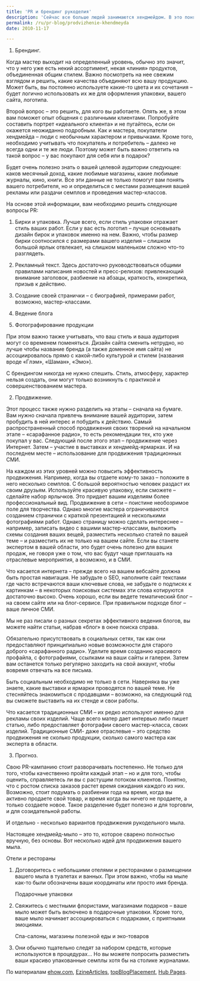 ```yaml
---
title: 'PR и брендинг рукоделия'
description: 'Сейчас все больше людей занимаются хендмейдом. В это понятие входит множество вещей - люди вручную делают украшения, блокноты, игрушки, мыло и благовония, не говоря уже о вязании и шитье. Многие становятся настоящими мастерами своего дела, и их работы - нестандартные, интересные, качественные - заслуживают хорошего PR.'
permalink: /ru/pr-blog/prodvizhenie-khendmeyda
date: 2010-11-17

---
```


1.	Брендинг.

Когда мастер выходит на определенный уровень, обычно это значит, что у него уже есть некий ассортимент, некая «линия» продуктов, объединенная общим стилем. Важно посмотреть на нее свежим взглядом и решить, какие качества объединяют всю вашу продукцию. Может быть, вы постоянно используете какие-то цвета  и их сочетания – будет логично использовать их же для оформления упаковки, вашего сайта, логотипа.

Второй вопрос – это решить, для кого вы работаете. Опять же, в этом вам поможет опыт общения с различными клиентами. Попробуйте составить портрет «идеального клиента» и  не пугайтесь, если он окажется неожиданно подробным. Как и мастера, покупатели хендмейда – люди с необычным характером и привычками. Кроме того, необходимо учитывать что покупатель и потребитель – далеко не всегда одни и те же люди. Поэтому может быть важно ответить на такой вопрос – у вас покупают для себя или в подарок?

Будет очень полезно знать о вашей целевой аудитории следующее: каков месячный доход, какие любимые магазины, какие любимые журналы, кино, книги.  Все эти данные не только помогут вам понять вашего потребителя, но и определиться с местами размещения вашей рекламы или раздачи семплов и проведения мастер-классов.

На основе этой информации, вам необходимо решить следующие вопросы PR:

1. Бирки и упаковка. Лучше всего, если стиль упаковки отражает стиль ваших  работ. Если у вас есть логотип – лучше основывать дизайн бирок и упаковок именно на нем. Важно, чтобы размер бирки соотносился с размерами вашего изделия – слишком большой ярлык отвлекает, на слишком маленьком сложно что-то разглядеть.

2.  Рекламный текст. Здесь достаточно руководствоваться общими правилами написания новостей и пресс-релизов: привлекающий внимание заголовок, разбиение на абзацы, краткость, конкретика, призыв к действию.

3. Создание своей странички – с биографией, примерами работ, возможно, мастер-классами.

4. Ведение блога

5. Фотографирование продукции

При этом важно также учитывать, что ваш стиль и ваша аудитория могут со временем поменяться. Дизайн сайта сменить нетрудно, но лучше чтобы название бренда (а также доменное имя сайта) не ассоциировалось прямо с какой-либо культурой и стилем  (названия вроде «Глэм», «Шаман», «Эмо»).

С брендингом никогда не нужно спешить. Стиль, атмосферу, характер  нельзя создать,  они могут только возникнуть с практикой и совершенствованием мастера.

2.	Продвижение.

Этот процесс также нужно разделить на этапы – сначала на бумаге. Вам нужно сначала привлечь внимание вашей аудитории, затем пробудить в ней интерес и побудить к действию. Самый распространенный способ продвижения своих творений на начальном этапе – «сарафанное радио», то есть рекомендации тех, кто уже покупал у вас. Следующий после этого этап – продвижение через Интернет. Затем – участие в выставках и хендмейд-ярмарках. И на последнем месте – использование для продвижения традиционных СМИ.

На каждом из этих уровней можно повысить эффективность продвижения. Например, когда вы отдаете кому-то заказ – положите в него несколько семплов. С большой вероятностью человек раздаст их своим друзьям. Используйте красивую упаковку, если сможете – сделайте набор ярлычков. Это придает вашим изделиям более профессиональный вид. Продвижение в сети – поистине необозримое поле для творчества. Однако многие мастера ограничиваются созданием странички с краткой презентацией и несколькими фотографиями работ. Однако страницу можно сделать интереснее – например, записать видео с вашими мастер-классами, выложить схемы создания ваших вещей, разместить несколько статей по вашей теме – и разместить их не только на вашем сайте. Если вы станете экспертом в вашей области, это будет очень полезно для ваших продаж, не говоря уже о том, что вас будут чаще приглашать на отраслевые мероприятия, а возможно, и в СМИ.

Что касается интернета – прежде всего на вашем вебсайте должна быть простая навигация. Не забудьте о SEO, наполните сайт текстами где часто встречаются ваши ключевые слова, не забудьте о подписях к картинкам – в некоторых поисковых системах эти слова котируются достаточно высоко. Очень хорошо, если вы ведете тематический  блог – на своем сайте или на блог-сервисе.  При правильном подходе блог – ваше личное СМИ.

Мы не раз писали о разных секретах эффективного ведения блогов, вы можете найти статьи, набрав «блог» в окне поиска справа.

Обязательно присутствовать в социальных сетях, так как они предоставляют принципиально новые возможности для старого доброго «сарафанного радио». Уделите время созданию красивого профайла, с фотографиями, ссылками на ваши сайты и галереи. Затем вам останется только  регулярно заходить на свой аккаунт, чтобы вовремя отвечать на все письма.

Быть социальным необходимо не только в сети. Наверняка вы уже знаете, какие выставки и ярмарки проводятся по вашей теме. Не стесняйтесь знакомиться с продавцами – возможно, на следующий год вы сможете выставить на их стенде и свои работы.

Что касается традиционных СМИ – их редко используют именно для рекламы своих изделий. Чаще всего матер дает интервью либо пишет статью, либо предоставляет фотографии своего мастер-класса, своих изделий. Традиционные СМИ-  даже отраслевые – это средство продвижения не сколько продукции, сколько самого мастера как эксперта в области.

3.	Прогноз.

Свою PR-кампанию стоит разворачивать постепенно. Не только для того, чтобы качественно пройти каждый этап – но и для того, чтобы оценить, справляетесь ли вы с растущим потоком клиентов. Понятно, что с ростом списка заказов растет время ожидания каждого из них. Возможно, стоит подумать о разбиении года на время, когда вы активно продаете свой товар, и время когда вы ничего не продаете, а только создаете новое. Такое разделение будет полезно и для торговли, и для созидательной работы.

И отдельно - несколько вариантов продвижения рукодельного мыла.

Настоящее хендмейд-мыло – это то, которое сварено полностью вручную, без основы. Вот несколько идей для продвижения вашего мыла.

Отели и рестораны

   1. Договоритесь с небольшими отелями и ресторанами о размещении вашего мыла в туалетах и ванных. При этом важно, чтобы на мыле как-то были обозначены ваши координаты или просто имя бренда.

      Подарочные упаковки

   2. Свяжитесь с местными флористами, магазинами подарков – ваше мыло может быть включено в подарочные упаковки. Кроме того, ваше мыло начинает ассоциироваться с подарками, с приятными эмоциями.

      Спа-салоны, магазины полезной еды и эко-товаров

   4. Они обычно тщательно следят за набором средств, которые используются в процедурах… Но вы можете попросить разместить ваши красиво упакованные семплы хотя бы на столике  журналами.

По материалам <a href="https://www.ehow.com/way_5164910_advertising-ideas-handmade-soaps.html">ehow.com</a>, <a href="https://ezinearticles.com/?expert=Jennifer_Hisir">EzineArticles</a>, <a href="https://topblogplacement.com/handmade-jewelry-online-advertising-tips">topBlogPlacement</a>, <a href="https://hubpages.com/hub/Tags-and-Packaging-for-Handmade-Jewelry">Hub Pages</a>.

